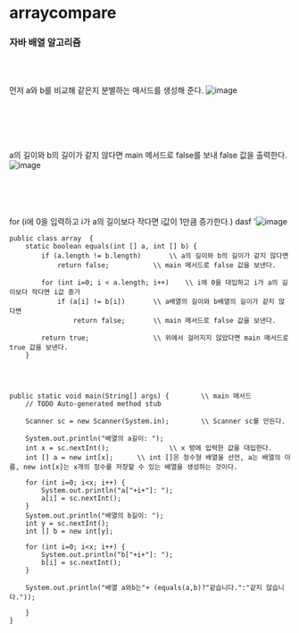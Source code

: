# arraycompare

### 자바 배열 알고리즘

<br><br>

먼저 a와 b를 비교해 같은지 분별하는 매서드를 생성해 준다. 
![image](https://user-images.githubusercontent.com/114748816/224601022-d31d3a63-3402-422c-a0b4-5e173b191d7b.png)

<br><br><br><br>

a의 길이와 b의 길이가 같지 않다면 main 메서드로 false를 보내 false 값을 출력한다. 
![image](https://user-images.githubusercontent.com/114748816/224600820-64a5b491-ffc1-47ff-815a-4251255ed4c0.png)

<br><br><br><br>
for (i에 0을 입력하고 i가 a의 길이보다 작다면 i값이 1만큼 증가한다.) 
dasf
'![image](https://user-images.githubusercontent.com/114748816/224600855-d2f21dc6-1597-4b2f-aa38-fad252857ba5.png)


	public class array  {
		static boolean equals(int [] a, int [] b) {
			if (a.length != b.length)		\\ a의 길이와 b의 길이가 같지 않다면
				return false;			\\ main 메서드로 false 값을 보낸다.
			
			for (int i=0; i < a.length; i++) 	\\ i에 0을 대입하고 i가 a의 길이보다 작다면 i값 증가
				if (a[i] != b[i])		\\ a배열의 길이와 b배열의 길이가 같지 않다면
					return false;		\\ main 메서드로 false 값을 보낸다.
			
			return true;				\\ 위에서 걸러지지 않았다면 main 매서드로 true 값을 보낸다.
		}
	
	
	
	
	public static void main(String[] args) {		\\ main 매서드
		// TODO Auto-generated method stub

		Scanner sc = new Scanner(System.in);		\\ Scanner sc를 만든다.
		
		System.out.println("배열의 a길이: ");
		int x = sc.nextInt();				\\ x 방에 입력한 값을 대입한다.
		int [] a = new int[x];		\\ int []은 정수형 배열을 선언, a는 배열의 이름, new int[x]는 x개의 정수를 저장할 수 있는 배열을 생성하는 것이다.
		
		for (int i=0; i<x; i++) {
			System.out.println("a["+i+"]: ");
			a[i] = sc.nextInt();
		}
		System.out.println("배열의 b길이: ");
		int y = sc.nextInt();
		int [] b = new int[y];
		
		for (int i=0; i<x; i++) {
			System.out.println("b["+i+"]: ");
			b[i] = sc.nextInt();
		}
		
		System.out.println("배열 a와b는"+ (equals(a,b)?"같습니다.":"같지 않습니다."));
		
		}
	}

